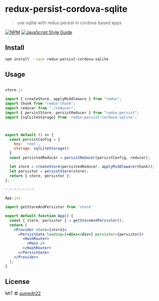 # redux-persist-cordova-sqlite

> use sqlite with redux persist in cordova based apps

[![NPM](https://img.shields.io/npm/v/redux-persist-cordova-sqlite.svg)](https://www.npmjs.com/package/redux-persist-cordova-sqlite) [![JavaScript Style Guide](https://img.shields.io/badge/code_style-standard-brightgreen.svg)](https://standardjs.com)

## Install

```bash
npm install --save redux-persist-cordova-sqlite
```

## Usage

```jsx

store.js

import { createStore, applyMiddleware } from "redux";
import thunk from "redux-thunk";
import reducer from "./reducer";
import { persistStore, persistReducer } from "redux-persist";
import {sqlLiteStorage} from 'redux-persist-cordova-sqlite';



export default () => {
  const persistConfig = {
    key: 'root',
    storage: sqlLiteStorage()
  }
  const persistedReducer = persistReducer(persistConfig, reducer);

  let store = createStore(persistedReducer, applyMiddleware(thunk));
  let persistor = persistStore(store);
  return { store, persistor };
};

~.~.~.~.~.~.~

App.jsx

import getStoreAndPersistor from 'store'

export default function App() {
  const { store, persistor } = getStoreAndPersistor();
  return (
    <Provider store={store}>
      <PersistGate loading={<div></div>} persistor={persistor}>
        <HashRouter>
          <Main />
        </HashRouter>
      </PersistGate>
    </Provider>
  );
}

```

## License

MIT © [sumedh22](https://github.com/sumedh22)
